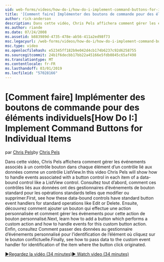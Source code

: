 ```yaml
---
uid: web-forms/videos/how-do-i/how-do-i-implement-command-buttons-for-individual-items
title: '[Comment faire] Implémenter des boutons de commande pour des éléments individuels | Microsoft Docs'
author: rick-anderson
description: Dans cette vidéo, Chris Pels affichera comment gérer les événements associés à un contrôle bouton dans chaque élément d’un contrôle lié aux données comme un contrôle ListView. Tout d’abord...
ms.author: riande
ms.date: 07/24/2008
ms.assetid: b883989d-4735-478e-ab56-411a2ed98f73
msc.legacyurl: /web-forms/videos/how-do-i/how-do-i-implement-command-buttons-for-individual-items
msc.type: video
ms.openlocfilehash: e52345ff182b9e042d4cb174b6237c92d6258755
ms.sourcegitcommit: 24b1f6decbb17bb22a45166e5fdb0845c65af498
ms.translationtype: MT
ms.contentlocale: fr-FR
ms.lasthandoff: 03/01/2019
ms.locfileid: "57028166"
---
```

<a name="how-do-i-implement-command-buttons-for-individual-items"></a><span data-ttu-id="ccf2b-104">[Comment faire] Implémenter des boutons de commande pour des éléments individuels</span><span class="sxs-lookup"><span data-stu-id="ccf2b-104">[How Do I:] Implement Command Buttons for Individual Items</span></span>
====================
<span data-ttu-id="ccf2b-105">par [Chris Pels](https://twitter.com/chrispels)</span><span class="sxs-lookup"><span data-stu-id="ccf2b-105">by [Chris Pels](https://twitter.com/chrispels)</span></span>

<span data-ttu-id="ccf2b-106">Dans cette vidéo, Chris Pels affichera comment gérer les événements associés à un contrôle bouton dans chaque élément d’un contrôle lié aux données comme un contrôle ListView.</span><span class="sxs-lookup"><span data-stu-id="ccf2b-106">In this video Chris Pels will show how to handle events associated with a button control in each item of a data-bound control like a ListView control.</span></span> <span data-ttu-id="ccf2b-107">Consultez tout d’abord, comment ces contrôles liés aux données ont des gestionnaires d’événements de bouton standard pour les opérations standards telles que modifier ou supprimer.</span><span class="sxs-lookup"><span data-stu-id="ccf2b-107">First, see how these data-bound controls have standard button event handlers for standard operations like Edit or Delete.</span></span> <span data-ttu-id="ccf2b-108">Ensuite, découvrez comment ajouter un bouton qui effectue une action personnalisée et comment gérer les événements pour cette action de bouton personnalisé.</span><span class="sxs-lookup"><span data-stu-id="ccf2b-108">Next, learn how to add a button which performs a custom action and how to handle events for this custom button action.</span></span> <span data-ttu-id="ccf2b-109">Enfin, consultez Comment passer des données au gestionnaire d’événements personnalisé pour l’identification de l’élément où cliquez sur le bouton conflictuelle.</span><span class="sxs-lookup"><span data-stu-id="ccf2b-109">Finally, see how to pass data to the custom event handler for identification of the item where the button click originated.</span></span>

[<span data-ttu-id="ccf2b-110">&#9654;Regardez la vidéo (34 minutes)</span><span class="sxs-lookup"><span data-stu-id="ccf2b-110">&#9654; Watch video (34 minutes)</span></span>](https://channel9.msdn.com/Blogs/ASP-NET-Site-Videos/how-do-i-implement-command-buttons-for-individual-items)
